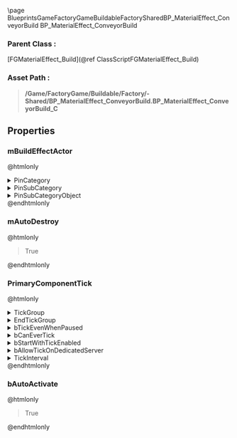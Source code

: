 \page BlueprintsGameFactoryGameBuildableFactorySharedBP_MaterialEffect_ConveyorBuild BP_MaterialEffect_ConveyorBuild
### Parent Class :
[FGMaterialEffect_Build](@ref ClassScriptFGMaterialEffect_Build)
### Asset Path :
<b><blockquote>/Game/FactoryGame/Buildable/Factory/-Shared/BP_MaterialEffect_ConveyorBuild.BP_MaterialEffect_ConveyorBuild_C</blockquote></b>
## Properties

### mBuildEffectActor
@htmlonly
<details>
 <summary>PinCategory</summary>
<blockquote>Object</blockquote>
</details>
<details>
 <summary>PinSubCategory</summary>
<blockquote>Object</blockquote>
</details>
<details>
 <summary>PinSubCategoryObject</summary>
<b><a href="_blueprints_game_factory_game_buildable_factory-shared_b_p__build_effect__conveyor_belt.html"><blockquote>BP_BuildEffect_ConveyorBelt</blockquote></a></b>
</details>
@endhtmlonly

### mAutoDestroy
@htmlonly
<blockquote>True</blockquote>
@endhtmlonly

### PrimaryComponentTick
@htmlonly
<details>
 <summary>TickGroup</summary>
<blockquote>2</blockquote>
</details>
<details>
 <summary>EndTickGroup</summary>
<blockquote>0</blockquote>
</details>
<details>
 <summary>bTickEvenWhenPaused</summary>
<blockquote>False</blockquote>
</details>
<details>
 <summary>bCanEverTick</summary>
<blockquote>True</blockquote>
</details>
<details>
 <summary>bStartWithTickEnabled</summary>
<blockquote>False</blockquote>
</details>
<details>
 <summary>bAllowTickOnDedicatedServer</summary>
<blockquote>True</blockquote>
</details>
<details>
 <summary>TickInterval</summary>
<blockquote>0</blockquote>
</details>
@endhtmlonly

### bAutoActivate
@htmlonly
<blockquote>True</blockquote>
@endhtmlonly

